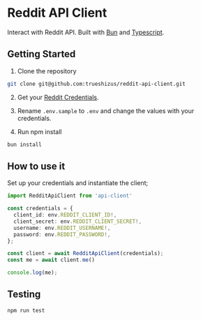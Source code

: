 # Reddit API Client

Interact with Reddit API. Built with [Bun](https://bun.sh/) and [Typescript](https://www.typescriptlang.org/).

## Getting Started

1. Clone the repository

```bash
git clone git@github.com:trueshizus/reddit-api-client.git
```

2. Get your [Reddit Credentials](https://old.reddit.com/prefs/apps/).
3. Rename `.env.sample` to `.env` and change the values with your credentials.

4. Run npm install

```bash
bun install
```

## How to use it

Set up your credentials and instantiate the client;

```typescript
import RedditApiClient from 'api-client'

const credentials = {
  client_id: env.REDDIT_CLIENT_ID!,
  client_secret: env.REDDIT_CLIENT_SECRET!,
  username: env.REDDIT_USERNAME!,
  password: env.REDDIT_PASSWORD!,
};

const client = await RedditApiClient(credentials);
const me = await client.me()

console.log(me);
```


## Testing

`npm run test`
